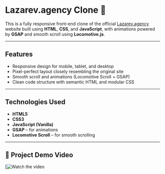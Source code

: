 # Lazarev.agency Clone 🚀

This is a fully responsive front-end clone of the official [Lazarev.agency](https://www.lazarev.agency/) website 
built using **HTML**, **CSS**, and **JavaScript**, with animations powered by **GSAP** and smooth scroll using **Locomotive.js**.

---

## Features

-  Responsive design for mobile, tablet, and desktop
-  Pixel-perfect layout closely resembling the original site
-  Smooth scroll and animations (Locomotive Scroll + GSAP)
-  Clean code structure with semantic HTML and modular CSS

---

## Technologies Used

- **HTML5**
- **CSS3**
- **JavaScript (Vanilla)**
- **GSAP** – for animations
- **Locomotive Scroll** – for smooth scrolling

---
## 🔴 Project Demo Video

[![Watch the video](https://youtu.be/5TURw2DuIic?si=ogc0uf9GJZNKHdSE)



